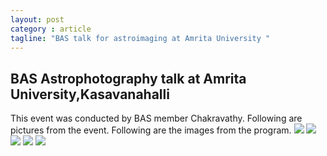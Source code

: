 ```yaml
---
layout: post
category : article
tagline: "BAS talk for astroimaging at Amrita University "
---
```




## BAS Astrophotography talk at Amrita University,Kasavanahalli
This event was conducted by BAS member Chakravathy. Following are pictures from the 
event.
Following are the images from the program. 
![](/assets/images/Amrita_astroimaging_20240226/chakru_with_gear.jpg)
![](/assets/images/Amrita_astroimaging_20240226/chakru_with_stellarium.jpg)
![](/assets/images/Amrita_astroimaging_20240226/chakru_pallavi_discussion.jpg)
![](/assets/images/Amrita_astroimaging_20240226/chakru_pointing_at_image.jpg)
![](/assets/images/Amrita_astroimaging_20240226/students_listening.jpg)
